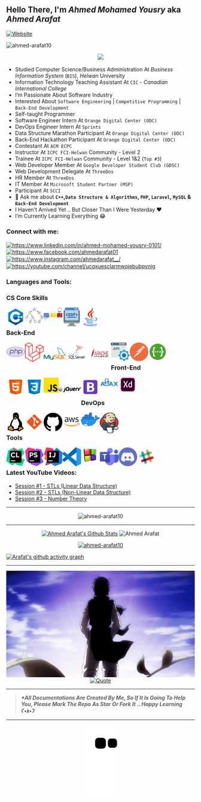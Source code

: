 ## Hello There, I'm _Ahmed Mohamed Yousry_ aka _Ahmed Arafat_

[![Website](https://img.shields.io/website?label=ahmedarafat.vip&style=for-the-badge&url=https://www.ahmedarafat.vip)](https://www.ahmedarafat.vip/Home)

 <p align="left"> 
	<img src="https://komarev.com/ghpvc/?username=ahmed-arafat10&label=Profile%20views&color=0e75b6&style=flat" alt="ahmed-arafat10" />
	 <a href = "https://commits.top/egypt.html" target="_blank"></a>
</p>


<p align="center">
  	<a href="https://github.com/DenverCoder1/readme-typing-svg"><img src="https://readme-typing-svg.herokuapp.com?font=Time+New+Roman&color=36BCF7&size=25&center=true&vCenter=true&width=600&height=100&lines=Founder+Of+K-Hub;Software+Engineer;Laravel+Back-End+Developer;ACM+ECPC+Contestant;Competitive+Programmer;Teaching+Assistant+@CIC;CS+Instructor;Freelancer;"></a>
</p>

- Studied Computer Science/Business Administration At _Business Information System_ (`BIS`), _Helwan_ University
- Information Technology Teaching Assistant At `CIC` - _Canadian International College_
- I’m Passionate About Software Industry
- Interested About `Software Engineering` | `Competitive Programming` | `Back-End Development`
- Self-taught Programmer
- Software Engineer Intern At `Orange Digital Center (ODC)`
- DevOps Engineer Intern At `Sprints`
- Data Structure Marathon Participant At `Orange Digital Center (ODC)`
- Back-End Hackathon Participant At `Orange Digital Center (ODC)`
- Contestant At `ACM ECPC`
- Instructor At `ICPC FCI-Helwan` Community - Level 2
- Trainee At `ICPC FCI-Helwan` Community - Level 1&2 (`Top #3`)
- Web Developer Member At `Google Developer Student Club (GDSC)`
- Web Development Delegate At `ThreeDos`
- HR Member At `ThreeDos`
- IT Member At `Microsoft Student Partner (MSP)`
- Participant At `SCCI`
- 💬 Ask me about **`C++`,`Data Structure & Algorithms`, `PHP`, `Laravel`, `MySQL` & `Back-End Development`**
- I Haven't Arrived Yet .. But Closer Than I Were Yesterday ❤
- I’m Currently Learning Everything 😂

<h3>Connect with me:</h3>
<p>
<a href="https://www.linkedin.com/in/ahmed-mohamed-yousry-0101/" 
target="blank"><img align="center" 
                    src="https://raw.githubusercontent.com/rahuldkjain/github-profile-readme-generator/master/src/images/icons/Social/linked-in-alt.svg" 
                    alt="https://www.linkedin.com/in/ahmed-mohamed-yousry-0101/" 
                    height="30" width="40" /></a>
<a href="https://www.facebook.com/ahmedarafat01" 
target="blank"><img align="center" 
                    src="https://raw.githubusercontent.com/rahuldkjain/github-profile-readme-generator/master/src/images/icons/Social/facebook.svg" 
                    alt="https://www.facebook.com/ahmedarafat01" 
                    height="30" width="40" /></a>
<a href="https://www.instagram.com/ahmedarafat__/"
target="blank"><img align="center" 
                    src="https://raw.githubusercontent.com/rahuldkjain/github-profile-readme-generator/master/src/images/icons/Social/instagram.svg" 
                    alt="https://www.instagram.com/ahmedarafat__/" 
                    height="30" width="40" /></a>
<a href="https://youtube.com/channel/UCqXUeSCLARmWOJEBUBPVNIg" 
target="blank"><img align="center" 
                    src="https://raw.githubusercontent.com/rahuldkjain/github-profile-readme-generator/master/src/images/icons/Social/youtube.svg"
                    alt="https://youtube.com/channel/ucqxuesclarmwojebubpvnig" 
                    height="30" width="40" /></a>
</p>

### Languages and Tools:

<h3>CS Core Skills</h3>
<p>
<img align="left" title="C++" alt="C++" width="50px" src="Pics/cpp.webp" />
<img align="left" title="DSA" alt="DSA" width="50px" src="Pics/DSA2.webp" />
<img align="left" title="Solved 700+ Problem On OJs" alt="Solved 700+ Problem On OJs" width="50px" src="Pics/icpc.webp" />
<img align="left" title="OOP" alt="OOP" width="50px" src="Pics/OOP2.webp" />
<img align="left" title="Java" alt="Java" width="50px" src="Pics/java.webp" />
</p>

<br><br>

<h3>Back-End</h3>
<p>
<img align="left" title="PHP8" alt="PHP8" width="50px" src="Pics/php.webp" />
<img align="left" title="laravel" alt="laravel" width="50px" src="Pics/laravel.webp" />
<img align="left" title="MySQL" alt="MySQL" width="60px" src="Pics/mysql.webp" />
<img align="left" title="SQLServer" alt="SQLServer" width="60px" height="50px" src="Pics/sqlserver.webp" />
<img align="left" title="Apache" alt="Apache" width="60px" height="60px" src="Pics/apache.webp" />
<img align="left" title="APIs" alt="APIs" width="50px" src="Pics/api.webp" />
<img align="left" title="PostMan" alt="PostMan" width="50px" src="Pics/postman.webp" />
<img align="left" title="Swagger" alt="Swagger" width="50px" src="Pics/swagger.webp" />
</p>

<br><br>

<h3>Front-End</h3>
<p>
<img align="left" title="HTML5" alt="HTML5" width="50px" src="Pics/html5.webp" />
<img align="left" title="CSS3" alt="CSS3" width="50px" src="Pics/css3.webp" />
<img align="left" title="JavaScript" alt="JavaScript" width="40px" src="Pics/js.webp" />
<img align="left" title="JQuery" alt="JQuery" width="60px" src="Pics/jquery.webp" />
<img align="left" title="Bootstrap 5" alt="Bootstrap 5" width="50px" src="Pics/bootstrap.webp" />
<img align="left" title="AJAX" alt="AJAX" width="50px" src="Pics/ajax.webp" />
<img align="left" title="Adobe XD" alt="Adobe XD" width="50px" src="Pics/adobexd.webp" />
</p>

<br><br>

<h3>DevOps</h3>
<p>
<img align="left" title="Linux" alt="Linux" width="50px" src="Pics/linux.webp" />
<img align="left" title="Git VC" alt="Git VC" width="50px" src="Pics/git.webp" />
<img align="left" title="GitHub" alt="GitHub" width="50px" src="Pics/github.webp" />
<img align="left" title="AWS" alt="AWS" width="50px" src="Pics/AWS.webp" />
<img align="left" title="Docker" alt="Docker" width="50px" src="Pics/Docker.webp" />
<img align="left" title="Jenkins" alt="Jenkins" width="50px" height="55px" src="Pics/Jenkins.webp" />
</p>

<br><br>

<h3>Tools</h3>
<p>
<img align="left" title="CLion" alt="CLion" width="50px" src="Pics/tools/clion.webp" />
<img align="left" title="PHPStorm" alt="PHPStorm" width="50px" src="Pics/tools/phpstorm.webp" />
<img align="left" title="Intellij" alt="Intellij" width="50px" src="Pics/tools/intellij.webp" />
<img align="left" title="VS Code" alt="VS Code" width="50px" src="Pics/tools/vscode.webp" />
<img align="left" title="CodeBlocks" alt="CodeBlocks" width="50px" src="Pics/tools/codeblocks.webp" />
<img align="left" title="Microsoft Teams" alt="Microsoft Teams" width="50px" src="Pics/tools/teams.webp" />
<img align="left" title="Discord" alt="Discord" width="50px" src="Pics/tools/discord.webp" />
<img align="left" title="Slack" alt="Slack" width="50px" src="Pics/tools/slack.webp" />
</p>

<br><br>

<h3 align="left">Latest YouTube Videos:</h3>

- [Session #1 - STLs (Linear Data Structure)](https://youtu.be/q_FXkla98Vo)
- [Session #2 - STLs (Non-Linear Data Structure)](https://youtu.be/E3N6p3cV5YU)
- [Session #3 - Number Theory](https://youtu.be/JaGdOl4cn_0)

<hr>

<p align="center">
<img align="center" 
    src="https://github-readme-streak-stats.herokuapp.com/?user=ahmed-arafat10&" 
    alt="ahmed-arafat10" />
</p>

<hr>


<p align="center">
    <a href="https://github.com/anuraghazra/github-readme-stats">
	    <img alt="Ahmed Arafat's Github Stats" 
             src="https://github-readme-stats.vercel.app/api?username=ahmed-arafat10&show_icons=true&count_private=true&locale=en&theme=react&layout=compact" 
             height="230px"/></a>
	   <img src="https://github-readme-stats.vercel.app/api/top-langs?username=ahmed-arafat10&exclude_repo=Smartys-Android-App-Csharp&langs_count=15&layout=compact&hide=ASP.NET&theme=react" 
            alt="Ahmed Arafat" 
            height="230px"/>
<br/>
</p>


<p align="center">
<a href="https://github.com/ryo-ma/github-profile-trophy">
<img src="https://github-profile-trophy.vercel.app/?username=ahmed-arafat10"
     alt="ahmed-arafat10" />
</a> 
</p>

[![Arafat's github activity graph](https://github-readme-activity-graph.cyclic.app/graph?username=ahmed-arafat10&theme=github    )](https://github.com/ahmed-arafat10/github-readme-activity-graph)

<hr>

<img align="left" title="Ging Freecss" alt="Ging" src="Pics/ging.gif" />

<p align = "center">
	<a href="[https://github.com/piyushsuthar/github-readme-quotes](https://github.com/piyushsuthar/github-readme-quotes)"> <img alt = "Quote" src="https://quotes-github-readme.vercel.app/api?type=horizontal&theme=tokyonight&animation=grow_out_in&quote=Enjoy+The+Little+Detours+To+The+Fullest+..+Because+That's+Where+You'll+Find+The+Things+More+Important+Than+What+You+Want"></a>
</p>

<hr>

> **_*All Documentations Are Created By Me, So If It Is Going To Help You,
Please Mark The Repo As Star Or Fork It .. Happy Learning ʕ•́ᴥ•̀ʔ_**

<hr>

<p align = "center">
	<img src = "https://github.com/Ahmed-Arafat10/Ahmed-Arafat10/blob/output/github-contribution-grid-snake.svg?" alt = "Snake Game"/>
</p>

[website]:https://www.ahmedarafat.vip/Home
[facebook]:https://www.facebook.com/AhmedArafat01
[youtube]: https://youtube.com/channel/UCqXUeSCLARmWOJEBUBPVNIg
[instagram]: https://www.instagram.com/ahmedarafat__/
[linkedin]: https://www.linkedin.com/in/ahmed-mohamed-yousry-0101/